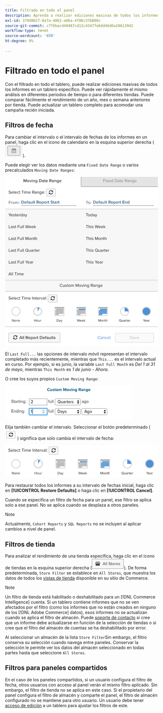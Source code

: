```yaml
---
title: Filtrado en todo el panel
description: Aprenda a realizar ediciones masivas de todos los informes en un tablero específico.
exl-id: 379d0027-8a7a-4062-a66a-4f06c37b806c
source-git-commit: c7f6bacd49487cd13c4347fe6dd46d6a10613942
workflow-type: tm+mt
source-wordcount: '459'
ht-degree: 0%

---
```


# Filtrado en todo el panel

Con el filtrado en todo el tablero, puede realizar ediciones masivas de todos los informes en un tablero específico. Puede ver rápidamente el mismo análisis en diferentes periodos de tiempo o para diferentes tiendas. Puede comparar fácilmente el rendimiento de un año, mes o semana anteriores por tienda. Puede actualizar un tablero completo para acomodar una campaña recién iniciada.

## Filtros de fecha

Para cambiar el intervalo o el intervalo de fechas de los informes en un panel, haga clic en el icono de calendario en la esquina superior derecha (![calendario](../../assets/calendar-button.png)).

Puede elegir ver los datos mediante una `Fixed Date Range` o varios precalculados `Moving Date Ranges`:

![movimiento de intervalos de fechas](../../assets/moving_date_ranges.png)

El `Last Full...` las opciones de intervalo móvil representan el intervalo completado más recientemente, mientras que `This...` es el intervalo actual en curso. Por ejemplo, si es junio, la variable `Last Full Month` es _Del 1 al 31 de mayo_, mientras `This Month` es _1 de junio - Ahora_.

O cree los suyos propios `Custom Moving Range`\:

![rango de movimiento personalizado](../../assets/custom-moving-range.png)

Elija también cambiar el intervalo. Seleccionar el botón predeterminado (![intervalo de tiempo predeterminado](../../assets/time_interval_default.png)) significa que solo cambia el intervalo de fecha:

![intervalo de tiempo](../../assets/time_interval.png)

Para restaurar todos los informes a su intervalo de fechas inicial, haga clic en **[!UICONTROL Restore Defaults]** o haga clic en **[!UICONTROL Cancel]**.

Cuando se especifica un filtro de fecha para un panel, ese filtro se aplica solo a ese panel. No se aplica cuando se desplaza a otros paneles.

>[!NOTE]
>
>Actualmente, `Cohort Reports` y `SQL Reports` no se incluyen al aplicar cambios a nivel de panel.

## Filtros de tienda

Para analizar el rendimiento de una tienda específica, haga clic en el icono de tiendas en la esquina superior derecha (![Filtro de tienda](../../assets/store-filter.png)). De forma predeterminada, `Store Filter` se establece en `All Stores`, que muestra los datos de todos los [vistas de tienda](https://experienceleague.adobe.com/docs/commerce-admin/stores-sales/site-store/store-views.html) disponible en su sitio de Commerce.

>[!NOTE]
>
>Un filtro de tienda está habilitado o deshabilitado para un [!DNL Commerce Intelligence] cuenta. Si un tablero contiene informes que no se ven afectados por el filtro (como los informes que no están creados en ninguno de los [!DNL Adobe Commerce] datos), esos informes no se actualizan cuando se aplica el filtro de almacén. Puede [soporte de contacto](https://experienceleague.adobe.com/docs/commerce-knowledge-base/kb/troubleshooting/miscellaneous/mbi-service-policies.html) si cree que un informe debe actualizarse en función de la selección de tiendas o si cree que el filtro del almacén de cuentas se ha deshabilitado por error.

Al seleccionar un almacén de la lista `Store Filter`Sin embargo, el filtro conserva su selección cuando navega entre paneles. Conservar la selección le permite ver los datos del almacén seleccionado en todas partes hasta que seleccione `All Stores`.

## Filtros para paneles compartidos

En el caso de los paneles compartidos, si un usuario configura el filtro de fecha, otros usuarios con acceso al panel verán el mismo filtro aplicado. Sin embargo, el filtro de tienda no se aplica en este caso. Si el propietario del panel configura el filtro de almacén y comparte el panel, el filtro de almacén configurado no se mantiene para otro usuario. Un usuario debe tener [acceso de edición](../../data-user/dashboards/share-dashboard-with-users.md) a un tablero para ajustar los filtros de este.
